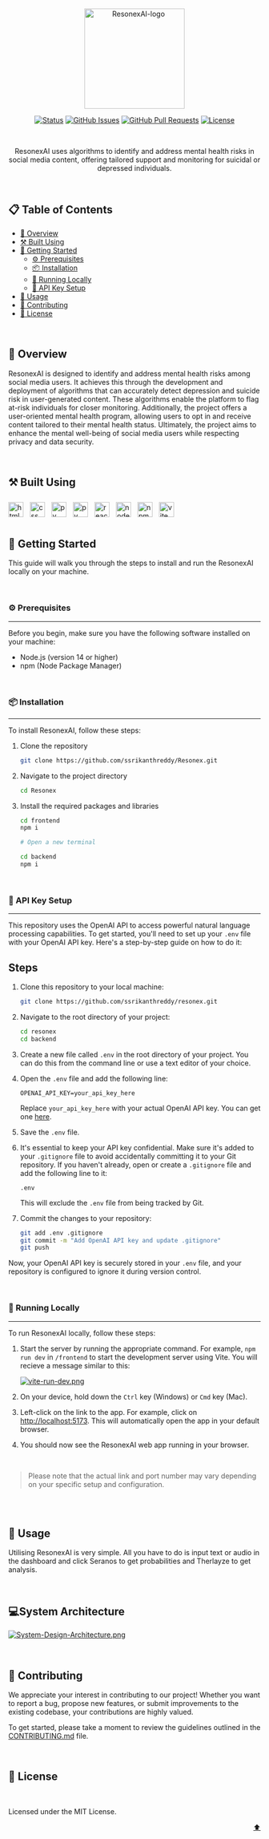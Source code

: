 <br>

<div id="top">
<p align="center">
  <a href="https://github.com/ssrikanthreddy/ResonexAI" target="_blank" rel="noopener noreferrer">
    <img width = "200" src="https://i.postimg.cc/65k10HFg/Resonex-Logo-Full.png" alt="ResonexAI-logo">
  </a>
</p>
</div>

<div align="center">

[![Status](https://img.shields.io/badge/status-active-success.svg)]()
[![GitHub Issues](https://img.shields.io/github/issues/ssrikanthreddy/Resonex.svg)](https://github.com/ssrikanthreddy/Resonex/issues)
[![GitHub Pull Requests](https://img.shields.io/github/issues-pr/ssrikanthreddy/Resonex)](https://github.com/ssrikanthredddy/Resonex/pulls)
[![License](https://img.shields.io/badge/license-MIT-yellow.svg)](LICENSE.md)

</div>

<br>

<p align="center">ResonexAI uses algorithms to identify and address mental health risks in social media content, offering tailored support and monitoring for suicidal or depressed individuals.</p>

<br>

## 📋 Table of Contents

- [🌟 Overview](#-overview)
- [⚒️ Built Using](#️-built-using)
- [🚀 Getting Started](#-getting-started)
  - [⚙️ Prerequisites](#️-prerequisites)
  - [📦 Installation](#-installation)
  - [🏃 Running Locally](#-running-locally)
  - [🔑 API Key Setup](#-api-key-setup)
- [🎯 Usage](#-usage)
- [🤝 Contributing](#-contributing)
- [📄 License](#-license)

<br>

## 🌟 Overview

ResonexAI is designed to identify and address mental health risks among social media users. It achieves this through the development and deployment of algorithms that can accurately detect depression and suicide risk in user-generated content. These algorithms enable the platform to flag at-risk individuals for closer monitoring. Additionally, the project offers a user-oriented mental health program, allowing users to opt in and receive content tailored to their mental health status. Ultimately, the project aims to enhance the mental well-being of social media users while respecting privacy and data security.

<br>

## ⚒️ Built Using

<img align="left" alt="html" width="30px" style="padding-right:10px;padding-top:10px;" src="https://cdn.jsdelivr.net/gh/devicons/devicon/icons/html5/html5-original.svg" />

<img align="left" alt="css" width="30px" style="padding-right:10px;padding-top:10px;" src="https://cdn.jsdelivr.net/gh/devicons/devicon/icons/css3/css3-original.svg" />

<img align="left" alt="py" width="30px" style="padding-right:10px;padding-top:10px;" src="https://cdn.jsdelivr.net/gh/devicons/devicon/icons/python/python-original.svg" />

<img  align="left" alt="py" width="30px" style="padding-right:10px;padding-top:10px;" src="https://cdn.jsdelivr.net/gh/devicons/devicon/icons/tensorflow/tensorflow-original.svg" />
          
          
<img align="left" alt="react" width="30px" style="padding-right:10px;padding-top:10px;" src="https://cdn.jsdelivr.net/gh/devicons/devicon/icons/react/react-original.svg" />
<img align="left" alt="node" width="30px" style="padding-right:10px;padding-top:10px;" src="https://cdn.jsdelivr.net/gh/devicons/devicon/icons/nodejs/nodejs-original.svg" />

<img align="left" alt="npm" width="30px" style="padding-right:10px;padding-top:10px;" src="https://cdn.jsdelivr.net/gh/devicons/devicon/icons/npm/npm-original-wordmark.svg" />
<img align="left" alt="vite" width="30px" style="padding-right:10px;padding-top:10px;" src="https://upload.wikimedia.org/wikipedia/commons/thumb/f/f1/Vitejs-logo.svg/1200px-Vitejs-logo.svg.png" />

<br>
<br>
<br>

## 🚀 Getting Started

This guide will walk you through the steps to install and run the ResonexAI locally on your machine.

<br>

### ⚙️ Prerequisites

---

Before you begin, make sure you have the following software installed on your machine:

- Node.js (version 14 or higher)
- npm (Node Package Manager)

<br>

### 📦 Installation

---

To install ResonexAI, follow these steps:

1. Clone the repository
   ```bash
   git clone https://github.com/ssrikanthreddy/Resonex.git
   ```
2. Navigate to the project directory

   ```bash
   cd Resonex
   ```

3. Install the required packages and libraries

   ```bash
   cd frontend
   npm i

   # Open a new terminal

   cd backend
   npm i
   ```

   <br>

### 🔑 API Key Setup

---

This repository uses the OpenAI API to access powerful natural language processing capabilities. To get started, you'll need to set up your `.env` file with your OpenAI API key. Here's a step-by-step guide on how to do it:

## Steps

1. Clone this repository to your local machine:

   ```bash
   git clone https://github.com/ssrikanthreddy/resonex.git
   ```

2. Navigate to the root directory of your project:

   ```bash
   cd resonex
   cd backend
   ```

3. Create a new file called `.env` in the root directory of your project. You can do this from the command line or use a text editor of your choice.

4. Open the `.env` file and add the following line:

   ```env
   OPENAI_API_KEY=your_api_key_here
   ```

   Replace `your_api_key_here` with your actual OpenAI API key. You can get one [here](https://platform.openai.com/docs/introduction).

5. Save the `.env` file.

6. It's essential to keep your API key confidential. Make sure it's added to your `.gitignore` file to avoid accidentally committing it to your Git repository. If you haven't already, open or create a `.gitignore` file and add the following line to it:

   ```
   .env
   ```

   This will exclude the `.env` file from being tracked by Git.

7. Commit the changes to your repository:

   ```bash
   git add .env .gitignore
   git commit -m "Add OpenAI API key and update .gitignore"
   git push
   ```

Now, your OpenAI API key is securely stored in your `.env` file, and your repository is configured to ignore it during version control.

<br>

### 🏃 Running Locally

---

To run ResonexAI locally, follow these steps:

1. Start the server by running the appropriate command. For example, `npm run dev` in `/frontend` to start the development server using Vite. You will recieve a message similar to this:

   [![vite-run-dev.png](https://i.postimg.cc/nhczxsnf/vite-run-dev.png)](https://postimg.cc/Vdp1BkSK)

2. On your device, hold down the `Ctrl` key (Windows) or `Cmd` key (Mac).

3. Left-click on the link to the app. For example, click on [http://localhost:5173](http://localhost:5173). This will automatically open the app in your default browser.

4. You should now see the ResonexAI web app running in your browser.

<br>

> Please note that the actual link and port number may vary depending on your specific setup and configuration.

<br>

<br>

## 🎯 Usage

Utilising ResonexAI is very simple. All you have to do is input text or audio in the dashboard and click Seranos to get probabilities and Therlayze to get analysis.

<br>

## 💻System Architecture

[![System-Design-Architecture.png](https://i.postimg.cc/65ZWn8vB/System-Design-Architecture.png)](https://postimg.cc/LnHFM6DW)

<br>

## 🤝 Contributing

We appreciate your interest in contributing to our project! Whether you want to report a bug, propose new features, or submit improvements to the existing codebase, your contributions are highly valued.

To get started, please take a moment to review the guidelines outlined in the [CONTRIBUTING.md](CONTRIBUTING.md) file.

<br>

## 📄 License

<br>

Licensed under the MIT License.

<p align="right"><a href="#top">⬆️</a></p>
